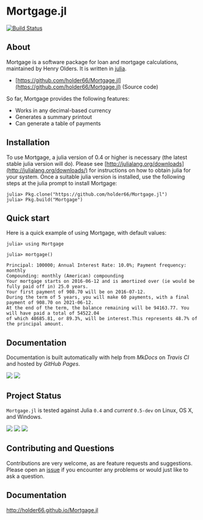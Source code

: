 # Mortgage.jl

[![Build Status](https://travis-ci.org/holder66/Mortgage.jl.svg?branch=master)](https://travis-ci.org/holder66/Mortgage.jl)

## About

Mortgage is a software package for loan and mortgage calculations, maintained by Henry Olders.
It is written in [julia](http://www.julialang.org).

- [https://github.com/holder66/Mortgage.jl](https://github.com/holder66/Mortgage.jl) (Source code)

So far, Mortgage provides the following features:

  - Works in any decimal-based currency
  - Generates a summary printout
  - Can generate a table of payments

## Installation

To use Mortgage, a julia version of 0.4 or higher is necessary (the latest stable julia version will do).
Please see [http://julialang.org/downloads](http://julialang.org/downloads/) for instructions on how to obtain julia for your system.
Once a suitable julia version is installed, use the following steps at the julia prompt to install Mortgage:

	julia> Pkg.clone("https://github.com/holder66/Mortgage.jl")
	julia> Pkg.build("Mortgage")


## Quick start

Here is a quick example of using Mortgage, with default values:

	julia> using Mortgage

	julia> mortgage()

	Principal: 100000; Annual Interest Rate: 10.0%; Payment frequency: monthly
	Compounding: monthly (American) compounding
	Your mortgage starts on 2016-06-12 and is amortized over (ie would be fully paid off in) 25.0 years.
	Your first payment of 908.70 will be on 2016-07-12.
	During the term of 5 years, you will make 60 payments, with a final payment of 908.70 on 2021-06-12.
	At the end of the term, the balance remaining will be 94163.77. You will have paid a total of 54522.04 
	of which 48685.81, or 89.3%, will be interest.This represents 48.7% of the principal amount.

## Documentation

Documentation is built automatically with help from *MkDocs* on *Travis CI* and hosted by *GitHub Pages*.

[![][docs-latest-img]][docs-latest-url] [![][docs-stable-img]][docs-stable-url]

## Project Status

`Mortgage.jl` is tested against Julia `0.4` and *current* `0.5-dev` on Linux, OS X, and Windows.

[![][travis-img]][travis-url] [![][appveyor-img]][appveyor-url] [![][codecov-img]][codecov-url]

## Contributing and Questions

Contributions are very welcome, as are feature requests and suggestions. Please open an
[issue][issues-url] if you encounter any problems or would just like to ask a question.


[docs-latest-img]: https://img.shields.io/badge/docs-latest-blue.svg
[docs-latest-url]: https://holder66.github.io/Mortgage.jl.

[docs-stable-img]: https://img.shields.io/badge/docs-stable-blue.svg
[docs-stable-url]: https://holder66.github.io/Mortgage.jl

[travis-img]: https://travis-ci.org/holder66/Mortgage.jl.svg?branch=master
[travis-url]: https://travis-ci.org/holder66/Mortgage.jl

[appveyor-img]: https://ci.appveyor.com/api/projects/status/h227adt6ovd1u3sx/branch/master?svg=true
[appveyor-url]: https://ci.appveyor.com/project/holder66/Mortgage-jl/branch/master

[codecov-img]: https://codecov.io/gh/holder66/Mortgage.jl/branch/master/graph/badge.svg
[codecov-url]: https://codecov.io/gh/holder66/Mortgage.jl

[issues-url]: https://github.com/holder66/Mortgage.jl/issues

## Documentation

<http://holder66.github.io/Mortgage.jl>